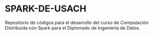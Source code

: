 # SPARK-DE-USACH
Repositorio de códigos para el desarrollo del curso de Computación Distribuida con Spark para el Diplomado de Ingeniería de Datos.
